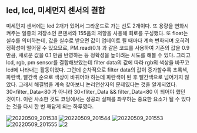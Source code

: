 ## led, lcd, 미세먼지 센서의 결합
미세먼지 센서에는 led 2개가 있어서 그라운드로 가는 선도 2개이다.
 또 용량을 변화시켜주는 일종의 저장소인 콘덴서와 155옴의 저항을 사용해 회로를 구성했다.
또 float는 실수를 의미하는데, 값을 실수로 받으면 값이 업데이트 될 때마다 계속 변화되며 오히려 정확성이 떨어질 수 있으므로, PM.read(0.1) 과 같은 코드를 사용하여 기존의 값을 0.9만큼, 새로운 값을 0.1 만큼 반영하는 등 정확성을 높이려는 시도를 해볼 수 있다.
그리고 lcd, rgb, pm sensor를 결합해보았는데 filter data의 값에 따라 rgb의 색상을 바꾸고 lcd에 나타내는 활동이었다.
 그런데 순차적으로 filter data의 값이 증가할수록 초록색, 파란색, 빨간색 순으로 색상이 바뀌어야 하는데 파란색이 된 후 빨간색으로 넘어가지 않았다. 
그래서 해결법을 계속 찾아보니 논리연산자의 문제였다는 것을 알게되었다.
30<filter_Data<80 가 아니라 30<fliter_Data && filter_Data<80 이 되어야 했던 것이다. 
이런 사소한 것도 코딩에서는 성공과 실패를 좌우하는 중요한 요소가 될 수 있다는 것을 다시 한 번 깨닫게 되는 하루였다.

![20220509_201538](https://user-images.githubusercontent.com/76214070/167422766-236794db-5a34-4fb9-9a63-a9e1dcb5585d.jpg)
![20220509_201544](https://user-images.githubusercontent.com/76214070/167422828-2934d5bc-a333-429f-bd66-46a61df6430e.jpg)
![20220509_201553](https://user-images.githubusercontent.com/76214070/167422879-6feab215-f1b9-49a4-8f59-8f51c4207304.jpg)
![20220509_201555](https://user-images.githubusercontent.com/76214070/167422908-d22e77c2-805d-4a4a-a4b0-e6c278881d01.jpg)
![2](https://user-images.githubusercontent.com/76214070/173318049-bc235af2-0d07-4524-a759-b11bb256234b.PNG)
